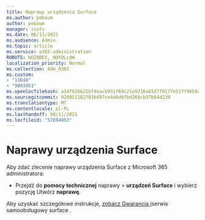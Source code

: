 ```yaml
---
title: Naprawy urządzenia Surface
ms.author: pebaum
author: pebaum
manager: scotv
ms.date: 06/11/2021
ms.audience: Admin
ms.topic: article
ms.service: o365-administration
ROBOTS: NOINDEX, NOFOLLOW
localization_priority: Normal
ms.collection: Adm_O365
ms.custom:
- "11648"
- "9003951"
ms.openlocfilehash: a3df826621bf4eacb931f69c21a9236a65d7f0177e51ff9b50cc91129359ee83
ms.sourcegitcommit: 920051182781bd97ce4d4d6fbd268cb37b84d239
ms.translationtype: MT
ms.contentlocale: pl-PL
ms.lasthandoff: 08/11/2021
ms.locfileid: "57894853"
---
```

# <a name="surface-repairs"></a>Naprawy urządzenia Surface

Aby zdać zlecenie naprawy urządzenia Surface z Microsoft 365 administratora:

- Przejdź do **pomocy technicznej** naprawy  >  **urządzeń Surface** i wybierz pozycję Utwórz **naprawę**. 

Aby uzyskać szczegółowe instrukcje, [zobacz Gwarancja i](https://docs.microsoft.com/surface/self-serve-warranty-service)serwis samoobsługowy surface .